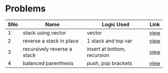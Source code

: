 # Problems

SNo | Name | Logic Used | Link |
----|------|------------|------|
1 | stack using vector | vector | [view](vector_implementation.cpp)
2 | reverse a stack in place | 1 stack and top var | [view](reverse_stack.cpp)
3 | recursively reverse a stack | insert at bottom, recursion | [view](recursive_reverse.cpp)
4 | balanced parenthesis | push, pop brackets | [view](balanced_parenthesis.cpp)